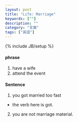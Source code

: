 ```yaml
---
layout: post
title: "Life: Marriage"
keywords: [""]
description: ""
category: "言葉"
tags: ["英語"]
---
```

{% include JB/setup %}

#### phrase
1. have a wife
2. attend the event 

#### Sentence
1. you got married too fast
-  the verb here is got. 
2. you are not marriage material.

